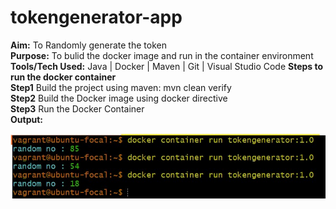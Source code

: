 # tokengenerator-app
**Aim:** To Randomly generate the token  
**Purpose:** To bulid the docker image and run in the container environment  
**Tools/Tech Used:** Java | Docker | Maven | Git | Visual Studio Code 
**Steps to run the docker container**  
**Step1** Build the project using maven: mvn clean verify  
**Step2** Build the Docker image using docker directive  
**Step3** Run the Docker Container  
**Output:**

![](images/output.jpg)
